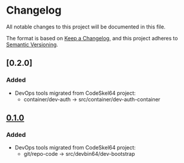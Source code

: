 # Changelog

All notable changes to this project will be documented in this file.

The format is based on [Keep a Changelog](https://keepachangelog.com/en/1.0.0/),
and this project adheres to [Semantic Versioning](https://semver.org/spec/v2.0.0.html).

## [0.2.0]

### Added

- DevOps tools migrated from CodeSkel64 project:
  - container/dev-auth -> src/container/dev-auth-container

## [0.1.0]

### Added

- DevOps tools migrated from CodeSkel64 project:
  - git/repo-code -> src/devbin64/dev-bootstrap

[0.1.0]: https://github.com/automation64/devbin64/releases/tag/0.1.0
